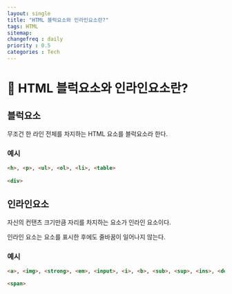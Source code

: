 ```yaml
---
layout: single
title: "HTML 블럭요소와 인라인요소란?"
tags: HTML
sitemap:
changefreq : daily
priority : 0.5
categories : Tech
---
```


# 📘 HTML 블럭요소와 인라인요소란?

## 블럭요소
무조건 한 라인 전체를 차지하는 HTML 요소를 블럭요소라 한다.

### 예시
```html
<h>, <p>, <ul>, <ol>, <li>, <table>
  
<div>
```


## 인라인요소
자신의 컨탠츠 크기만큼 자리를 차지하는 요소가 인라인 요소이다.

인라인 요소는 요소를 표시한 후에도 줄바꿈이 일어나지 않는다.

### 예시
```html
<a>, <img>, <strong>, <em>, <input>, <i>, <b>, <sub>, <sup>, <ins>, <del>

<span>
```


